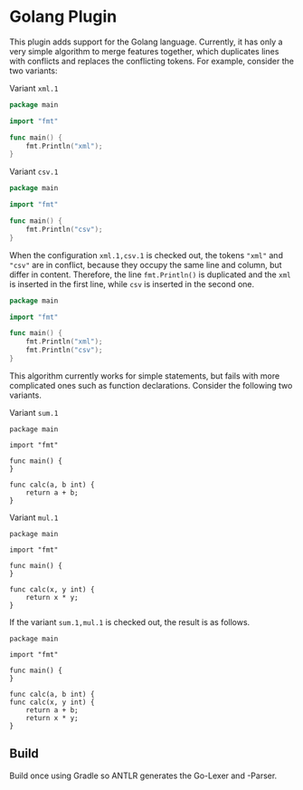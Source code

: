# Golang Plugin

This plugin adds support for the Golang language.
Currently, it has only a very simple algorithm to merge features together, which duplicates lines with conflicts and
replaces the conflicting tokens.
For example, consider the two variants:

Variant `xml.1`

```go
package main

import "fmt"

func main() {
    fmt.Println("xml");
}
```

Variant `csv.1`

```go
package main

import "fmt"

func main() {
    fmt.Println("csv");
}
```

When the configuration `xml.1,csv.1` is checked out, the tokens `"xml"` and `"csv"` are in conflict, because they occupy the same line and column, but differ in content.
Therefore, the line `fmt.Println()` is duplicated and the `xml` is inserted in the first line, while `csv` is inserted
in the second one.

```go
package main

import "fmt"

func main() {
    fmt.Println("xml");
    fmt.Println("csv");
}
```

This algorithm currently works for simple statements, but fails with more complicated ones such as function
declarations.
Consider the following two variants.

Variant `sum.1`

```
package main

import "fmt"

func main() {
}

func calc(a, b int) {
    return a + b;
}
```

Variant `mul.1`

```
package main

import "fmt"

func main() {
}

func calc(x, y int) {
    return x * y;
}
```

If the variant `sum.1,mul.1` is checked out, the result is as follows.

```
package main

import "fmt"

func main() {
}

func calc(a, b int) {
func calc(x, y int) {
    return a + b;
    return x * y;
}
```

## Build

Build once using Gradle so ANTLR generates the Go-Lexer and -Parser. 
